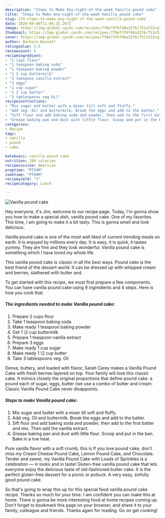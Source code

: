 ```yaml
---
description: "Steps to Make Any-night-of-the-week Vanilla pound cake"
title: "Steps to Make Any-night-of-the-week Vanilla pound cake"
slug: 274-steps-to-make-any-night-of-the-week-vanilla-pound-cake
date: 2020-09-08T11:04:25.267Z
image: https://img-global.cpcdn.com/recipes/7f8e73f6f40a32f6/751x532cq70/vanilla-pound-cake-recipe-main-photo.jpg
thumbnail: https://img-global.cpcdn.com/recipes/7f8e73f6f40a32f6/751x532cq70/vanilla-pound-cake-recipe-main-photo.jpg
cover: https://img-global.cpcdn.com/recipes/7f8e73f6f40a32f6/751x532cq70/vanilla-pound-cake-recipe-main-photo.jpg
author: Barbara Bennett
ratingvalue: 3.5
reviewcount: 5
recipeingredient:
- "2 cups flour"
- "1 teaspoon baking soda"
- "1 teaspoon baking powder"
- "1 2 cup buttermilk"
- "1 teaspoon vanilla extract"
- "3 eggs"
- "1 cup sugar"
- "1 2 cup butter"
- "3 tablespoons veg Oil"
recipeinstructions:
- "Mix sugar and butter with a mixer till soft and fluffy."
- "Add veg. Oil and buttermilk. Break the eggs and add to the batter."
- "Sift flour and add baking soda and powder, then add to the first batter and mix. Then add the vanilla extract."
- "Grease baking pan and dust with little flour. Scoop and put in the ban. Bake in a low heat."
categories:
- Recipe
tags:
- vanilla
- pound
- cake

katakunci: vanilla pound cake 
nutrition: 284 calories
recipecuisine: American
preptime: "PT24M"
cooktime: "PT50M"
recipeyield: "1"
recipecategory: Lunch

---
```



![Vanilla pound cake](https://img-global.cpcdn.com/recipes/7f8e73f6f40a32f6/751x532cq70/vanilla-pound-cake-recipe-main-photo.jpg)

Hey everyone, it's Jim, welcome to our recipe page. Today, I'm gonna show you how to make a special dish, vanilla pound cake. One of my favorites. This time, I am going to make it a bit tasty. This is gonna smell and look delicious.

Vanilla pound cake is one of the most well liked of current trending meals on earth. It is enjoyed by millions every day. It is easy, it is quick, it tastes yummy. They are fine and they look wonderful. Vanilla pound cake is something which I have loved my whole life.

This vanilla pound cake is classic in all the best ways. Pound cake is the best friend of the dessert world. It can be dressed up with whipped cream and berries, slathered with butter and.


To get started with this recipe, we must first prepare a few components. You can have vanilla pound cake using 9 ingredients and 4 steps. Here is how you cook that.

<!--inarticleads1-->

##### The ingredients needed to make Vanilla pound cake:

1. Prepare 2 cups flour
1. Take 1 teaspoon baking soda
1. Make ready 1 teaspoon baking powder
1. Get 1 \2 cup buttermilk
1. Prepare 1 teaspoon vanilla extract
1. Prepare 3 eggs
1. Make ready 1 cup sugar
1. Make ready 1 \2 cup butter
1. Take 3 tablespoons veg. Oil


Dense, buttery, and loaded with flavor, Sarah Carey makes a Vanilla Pound Cake with fresh berries layered on top. Your family will love this classic cake. It mimics closely the original proportions that define pound cake: a pound each of sugar, eggs, butter (we use a combo of butter and cream. Classic Vanilla Pound Cake never disappoints. 

<!--inarticleads2-->

##### Steps to make Vanilla pound cake:

1. Mix sugar and butter with a mixer till soft and fluffy.
1. Add veg. Oil and buttermilk. Break the eggs and add to the batter.
1. Sift flour and add baking soda and powder, then add to the first batter and mix. Then add the vanilla extract.
1. Grease baking pan and dust with little flour. Scoop and put in the ban. Bake in a low heat.


Pure vanilla flavor with a soft crumb, this is If you love pound cake, don&#39;t miss my Cream Cheese Pound Cake, Lemon Pound Cake, and Chocolate. Tender and sweet, my Vanilla Pound Cake with Loads of Sprinkles is a celebration — in looks and in taste! Gluten-free vanilla pound cake that lets everyone enjoy the delicious taste of old-fashioned butter cake. It is the perfect gluten-free dessert for a picnic or potluck. A very easy, sinfully good pound cake. 

So that's going to wrap this up for this special food vanilla pound cake recipe. Thanks so much for your time. I am confident you can make this at home. There is gonna be more interesting food at home recipes coming up. Don't forget to bookmark this page on your browser, and share it to your family, colleague and friends. Thanks again for reading. Go on get cooking!
